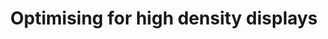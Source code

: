 ---
layout: post.njk
title: "Optimising for high density displays"
summary: "A nice writeup or how to prepare your images for high density screens."
thumb: "https://jakearchibald.com/c/img-f8ecf98d.jpg"
links:
  - website: https://go.raybo.org/4fVz"
category: shorts
tags:
- external
---